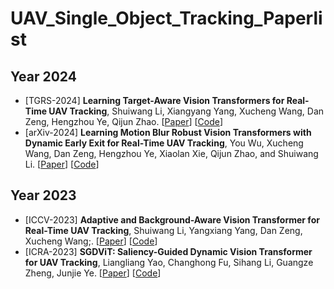 # UAV_Single_Object_Tracking_Paperlist

## Year 2024
* [TGRS-2024] **Learning Target-Aware Vision Transformers for Real-Time UAV Tracking**, Shuiwang Li, Xiangyang Yang, Xucheng Wang, Dan Zeng, Hengzhou Ye, Qijun Zhao.
  [[Paper](https://ieeexplore.ieee.org/abstract/document/10568178)]
  [[Code](https://github.com/xyyang317/TATrack)]
* [arXiv-2024] **Learning Motion Blur Robust Vision Transformers with Dynamic Early Exit for Real-Time UAV Tracking**, You Wu, Xucheng Wang, Dan Zeng, Hengzhou Ye, Xiaolan Xie, Qijun Zhao, and Shuiwang Li.
  [[Paper](https://arxiv.org/pdf/2407.05383)]
  [[Code](https://github.com/wuyou3474/BDTrack)]


## Year 2023
* [ICCV-2023] **Adaptive and Background-Aware Vision Transformer for Real-Time UAV Tracking**, Shuiwang Li, Yangxiang Yang, Dan Zeng, Xucheng Wang;.
  [[Paper](https://openaccess.thecvf.com/content/ICCV2023/papers/Li_Adaptive_and_Background-Aware_Vision_Transformer_for_Real-Time_UAV_Tracking_ICCV_2023_paper.pdf)]
  [[Code](https://github.com/xyyang317/Aba-ViTrack)]
* [ICRA-2023] **SGDViT: Saliency-Guided Dynamic Vision Transformer for UAV Tracking**, Liangliang Yao, Changhong Fu, Sihang Li, Guangze Zheng, Junjie Ye.
  [[Paper](https://ieeexplore.ieee.org/abstract/document/10161487)]
  [[Code](https://github.com/vision4robotics/SGDViT)]
